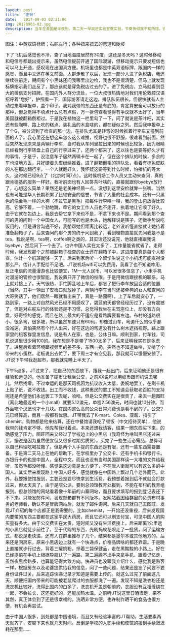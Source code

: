 ```yaml
---
layout: post
title:  "安顿"
date:   2017-09-03 02:21:00
img: 20170903-02.jpg
description: 当年在美国是半夜到，第二天一早就进实验室做实验，节奏快得我不知所措，安顿都是在实验等待间隙去完成。
---
```


图注：中英双语标牌；右舵左行；各种扭来扭去的弯道和陡坡

下了飞机后感觉也不冷，查了当地温度居然有30度，这还是冬天吗？这时候移动和电信号都跳出提示来，虽然电信提前开通了国际漫游，但移动提示只要发短信也可以马上开通，感叹现在出国真方便。机场里也都是中英双语标牌，跟国内一样的感觉，而且中文还在英文前面。人群走散了以后，发现一部分人进了免税店，我还继续往前走，期间有个小黑妹还问我哪里出边检，我也不是很清楚，但马上就发现标牌指示我们走反了，那应该就是穿免税店过去的了。进了免税店，立马就看到巨大的微信支付招牌。在国内外人群分流处，一位大叔很热情地对我们用伦敦腔汉语招呼着“您好”，护照看一下，国际游客请走这边。排队队伍很长，但很快就有人主动过来看申报单，盖个印子。我对我带的东西还是有底的，肯定算安全可以放行的那种，但总觉得不填点什么总有点假，万一拆包查看觉得有争议就不太好了，当年美国就被翻箱倒柜过。于是我在植物这一栏里勾了一下，问了就说是茶叶吧，其实还有些咖啡、路上吃的糕点、装礼品的木盒啥的，都在疑似之列。然后我申报单上了个G，被分流到了检查的那一边。在排队尤其是转弯的时候推着行李车又撞到前面的人了。我心里还在想这车怎么这么难推，视野也很不舒服，很难看到前面，然后突然发现原来是两辆行李车，当时我从车列里拉出来的时候也比较急，因为眼睛已经看到行李转盘上自己的行李过来了，还两个都来了，这以往也是要等好久才有的事情。于是乎，没注意车子居然两辆卡在一起了。但在这个排队的时候，多余的车也没地方丢，只好硬着头皮继续推着。进了翻箱倒柜的排队处，看着有棕色皮肤的人在那边翻行李，一个人就翻好久，我怀疑这要等到什么时候，怕接机的等太久，这时候已经9点了（北京时间7点）。这时候机场工作人员又主动来查问，真的跟肯德基的服务一样好。我听前面也有人回答茶叶啥的，直接就跟你byebye放行了，心想这么简单？果然还是老美神经质一点，没想到这里安检就靠一张嘴。当然也有可能是华人长期积累了比较安全的信誉，节省了大量的社会成本。还有一只黑色的像金毛一样的大狗（不过它是黑毛）把每件行李嗅一嗅，我的登山包放得比较高，它够不着，一个劲地跳，牵它的女工作人员也不走开，执着地让它嗅了好久。由于它就在包边上，我是去帮它拿下来也不是，不拿下来也不是。期间看到那个查问的男的问到一个中国女人，可能写的也是木头，她解释说是筷子，还做手势说吃饭用的，但是语言沟通不好，我想帮她但距离比较远，老外没听懂直接就让她待着准备翻箱子了。后来查问的那个男的终于问到我了，看到植物直接就先问我是不是tea，我说是啊，tea啊，coffee啊之类的，其实话还没说完，他就直接跟我说byebye，然后问下一个去了。也许中国人实在太多了，工作量能省就省了。走得时候，我发现那个之前被翻箱子检查的女士还在翻箱子中，这进度要真是每个人都查，估计一个航班就够一天了。后来到家后听一个留学生说这个小机场可能查得没那么严，估计人手配给不足吧。JT说机场wifi可以免费用，我看了也不知道咋用，反正电信的流量漫游也比较便宜，1M一元人民币，可以发很多信息了，小米手机对漫游的管控也很智能，我设置只开了微信的权限。于是用微信跟接机的联系，马上就对接上了。天气很热，手忙脚乱地上车后，都忘了把行李车放回合适的位置（当然，其中一辆出了安检口就放掉了，两辆行李车当时还被牵狗的女人和查问的大哥笑话了，他们居然一眼就看出来了，真是一路囧啊）。上了车后就安心了，一路到家。一路上对自然风光已经不用感叹了，碧蓝的天都曾经经历过了，没有震撼了，但是对右舵左行的体验还是不习惯，总觉得我坐在主驾座位上，却没有方向盘，好奇怪的感觉，而且在路上最大的不适应是看路牌要看左边。布村的道路很小，很多弯，很多坡，所以虽然车速只有60码，却像过山车，弯道什么的似乎都没减速，真怕突然有个行人出来，好在这边的弯道没有什么树木遮挡视野。路上跟家里的租客群里发信息，说是有人在家，也是，公休日嘛。顺利到家，付车钱，司机说这里很少用100的。我在想是不是带了1500太多了，后来证明我实在是多虑了。进屋后看着环境跟视频里的差不多，东西一扔，突然也不知道做啥，又啃了个带来的小蛋糕。老板说出去忙了，要下周三才有空见我，那我就可以慢慢安顿了。JT说下午带我逛超市，那我就先睡上半天了。

下午5点多，JT过来了，把自己的东西放下，跟我一起出门，后来证明他还是很有经验和远见的。他准备了硬币让我坐公交，之前XX说可以用纸币跟司机说去哪儿，然后找零。不过幸运的是那天司机因为抗议收入太低，委婉地罢工，在刷卡机上贴了纸，说不收钱。出工而不收钱，这种惠民的罢工不知道会获取老百姓的支持呢还是希望他们永远罢工下去呢，哈哈。但是公交费实在是很贵了，来去一趟图旺（离此地最近的一个小mall）就要5.12澳元，单程2.56澳元，时间也就10分钟。而外面吃个汉堡也才十几块。在国内这么高的公众日常消费也是看不到的了。公交2元已经算高，而且一般都有优惠。JT带我去了K-mart、Coles、亚超、指引了chemist，购物都是他来结算，还在中餐馆请我吃了顿饭（中文招待买单），他说我带的钱肯定不够，他先帮我付着点。本来还想我请客，结果一圈东西买下来，的确感觉了压力。图旺回来又经过了学校边上的小黑店（我奇怪为啥叫黑店还过来买，据说是因为虽然便宜但又很多过期劣质货）。买完了一些生活必需品，总算可以自己料理吃喝拉撒了。但是两个人手提的东西还是有限，还有一些东西需要置备。于是第二天马上在他的帮助下，在学校里办了公交卡、还有手机卡和银行卡。办银行卡的也是中国人，全程中文，而且也没有当时美国那样读一大堆的文件给我听，虽然毛都没听懂。感觉来这边真是太方便了，不在唐人街就可以有这么多的中国人。其实后来发现路上中国人好多，感觉就像在中国路上飘过几个老外而已。此外，我要跟使馆报到，主要还是要尽快拿到生活费，我预想着报到后不就就会打款过来，但太天真了。由于是院公派，要到总领馆教育处报到，不能在布村的教育组报到。但总领馆的网站看着像十年前的山寨网站，而且要求填写的报到登记表还下不下来。只能发邮件问，发现邮箱都有不同版本。发网站截图给群里的负责布村事务的老师看，确认不是冒牌网站后，就发了邮件询问。后来几天就自己去图旺，发现JT介绍的每个店都正是我需要的，比如chemist，一开始还没重视，后来发现国内要带的东西主要都在这家平民大药房，而且它还可以刷支付宝，可见中国人的购买量有多大。由于公交费实在太贵，短时间又没有生活费接上，后来距离1公里远的小黑店就徒步前往了。至于代购的东西，先刷蚂蚁花呗走了一批货，问了运输方式，都说是走快递，还有人在群里推荐了几个，结果都是墨尔本或其他地方的。后来还是问房东，原来小黑店边上就有一个快递点，价格品牌啥的都还靠谱。于是晚上直接就步行过去，背着三罐奶粉，拎着三袋保健品，走在黑黢黢的小路上。好在已经提前在手机上根据导航认了一遍路，第二遍腾不出手来拿手机，跟着记忆走，虽然夜黑岔路多，也算能记得大致方向。快递员也没跟我介绍什么，感觉我是熟客一样，根据房东以及老婆提供给我的信息，问了一些问题，结果还是忘了问要不要身份证件过关。后来追踪快递记录才知道是需要上传的。就这么过完了前面这几天，顺便把国内带来的可能被老鼠爬过的衣服都洗了一遍。发现不知是洗衣粉还是洗衣机比较好，洗得比国内的白多了，洗衣机开盖是朝前的，衣服没有互相缠绕在一起，不会拉长，这还挺好的，还能加热水温。之前听JT说这里日晒很足，果不其然，真正体会到了还是很幸福的，洗晒非常方便，也许制作晒干的食品也很方便，有机会再尝试。

由于中国人很多，到处都是中国语境，而且又有经验丰富的JT帮助，生活要素两天就齐了，安顿下来也就几天时间。反倒是学校的入职手续和使馆的报到手续迟迟耗在那里……